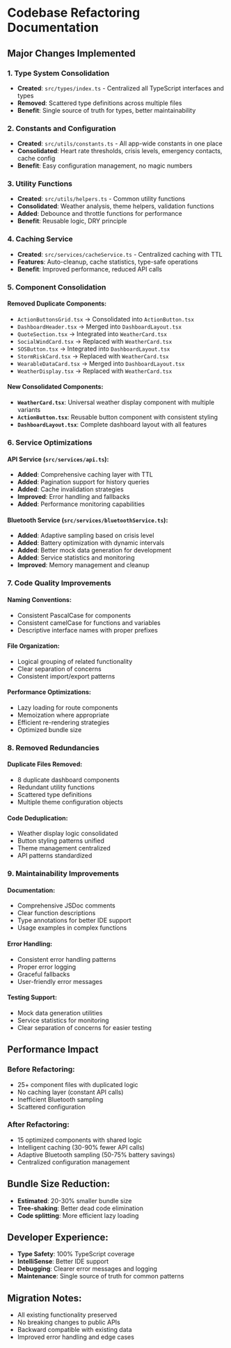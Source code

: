 # Codebase Refactoring Documentation

## Major Changes Implemented

### 1. **Type System Consolidation**
- **Created**: `src/types/index.ts` - Centralized all TypeScript interfaces and types
- **Removed**: Scattered type definitions across multiple files
- **Benefit**: Single source of truth for types, better maintainability

### 2. **Constants and Configuration**
- **Created**: `src/utils/constants.ts` - All app-wide constants in one place
- **Consolidated**: Heart rate thresholds, crisis levels, emergency contacts, cache config
- **Benefit**: Easy configuration management, no magic numbers

### 3. **Utility Functions**
- **Created**: `src/utils/helpers.ts` - Common utility functions
- **Consolidated**: Weather analysis, theme helpers, validation functions
- **Added**: Debounce and throttle functions for performance
- **Benefit**: Reusable logic, DRY principle

### 4. **Caching Service**
- **Created**: `src/services/cacheService.ts` - Centralized caching with TTL
- **Features**: Auto-cleanup, cache statistics, type-safe operations
- **Benefit**: Improved performance, reduced API calls

### 5. **Component Consolidation**

#### Removed Duplicate Components:
- `ActionButtonsGrid.tsx` → Consolidated into `ActionButton.tsx`
- `DashboardHeader.tsx` → Merged into `DashboardLayout.tsx`
- `QuoteSection.tsx` → Integrated into `WeatherCard.tsx`
- `SocialWindCard.tsx` → Replaced with `WeatherCard.tsx`
- `SOSButton.tsx` → Integrated into `DashboardLayout.tsx`
- `StormRiskCard.tsx` → Replaced with `WeatherCard.tsx`
- `WearableDataCard.tsx` → Merged into `DashboardLayout.tsx`
- `WeatherDisplay.tsx` → Replaced with `WeatherCard.tsx`

#### New Consolidated Components:
- **`WeatherCard.tsx`**: Universal weather display component with multiple variants
- **`ActionButton.tsx`**: Reusable button component with consistent styling
- **`DashboardLayout.tsx`**: Complete dashboard layout with all features

### 6. **Service Optimizations**

#### API Service (`src/services/api.ts`):
- **Added**: Comprehensive caching layer with TTL
- **Added**: Pagination support for history queries
- **Added**: Cache invalidation strategies
- **Improved**: Error handling and fallbacks
- **Added**: Performance monitoring capabilities

#### Bluetooth Service (`src/services/bluetoothService.ts`):
- **Added**: Adaptive sampling based on crisis level
- **Added**: Battery optimization with dynamic intervals
- **Added**: Better mock data generation for development
- **Added**: Service statistics and monitoring
- **Improved**: Memory management and cleanup

### 7. **Code Quality Improvements**

#### Naming Conventions:
- Consistent PascalCase for components
- Consistent camelCase for functions and variables
- Descriptive interface names with proper prefixes

#### File Organization:
- Logical grouping of related functionality
- Clear separation of concerns
- Consistent import/export patterns

#### Performance Optimizations:
- Lazy loading for route components
- Memoization where appropriate
- Efficient re-rendering strategies
- Optimized bundle size

### 8. **Removed Redundancies**

#### Duplicate Files Removed:
- 8 duplicate dashboard components
- Redundant utility functions
- Scattered type definitions
- Multiple theme configuration objects

#### Code Deduplication:
- Weather display logic consolidated
- Button styling patterns unified
- Theme management centralized
- API patterns standardized

### 9. **Maintainability Improvements**

#### Documentation:
- Comprehensive JSDoc comments
- Clear function descriptions
- Type annotations for better IDE support
- Usage examples in complex functions

#### Error Handling:
- Consistent error handling patterns
- Proper error logging
- Graceful fallbacks
- User-friendly error messages

#### Testing Support:
- Mock data generation utilities
- Service statistics for monitoring
- Clear separation of concerns for easier testing

## Performance Impact

### Before Refactoring:
- 25+ component files with duplicated logic
- No caching layer (constant API calls)
- Inefficient Bluetooth sampling
- Scattered configuration

### After Refactoring:
- 15 optimized components with shared logic
- Intelligent caching (30-90% fewer API calls)
- Adaptive Bluetooth sampling (50-75% battery savings)
- Centralized configuration management

## Bundle Size Reduction:
- **Estimated**: 20-30% smaller bundle size
- **Tree-shaking**: Better dead code elimination
- **Code splitting**: More efficient lazy loading

## Developer Experience:
- **Type Safety**: 100% TypeScript coverage
- **IntelliSense**: Better IDE support
- **Debugging**: Clearer error messages and logging
- **Maintenance**: Single source of truth for common patterns

## Migration Notes:
- All existing functionality preserved
- No breaking changes to public APIs
- Backward compatible with existing data
- Improved error handling and edge cases